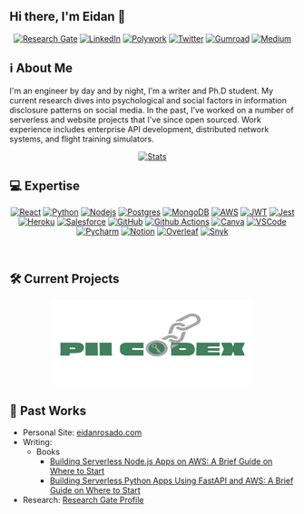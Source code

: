 ## Hi there, I'm Eidan 👋
<div align="center">
 
[![Research Gate](https://img.shields.io/badge/Research_Gate-00CCBB.svg?&style=for-the-badge&logo=ResearchGate&logoColor=white)](https://www.researchgate.net/profile/Eidan-Rosado)
[![LinkedIn](https://img.shields.io/badge/LinkedIn-0077B5?style=for-the-badge&logo=linkedin&logoColor=white)](https://www.linkedin.com/in/eidanrosado/)
[![Polywork](https://img.shields.io/badge/polywork-543DE0?style=for-the-badge&logo=polywork&logoColor=white)](https://www.polywork.com/erosado)
[![Twitter](https://img.shields.io/badge/Twitter-1DA1F2?style=for-the-badge&logo=twitter&logoColor=white)](https://twitter.com/ejrosado9)
[![Gumroad](https://img.shields.io/badge/GUMROAD-36a9ae?style=for-the-badge&logo=gumroad&logoColor=white)](https://shop.eidanrosado.com/)
[![Medium](https://img.shields.io/badge/Medium-12100E?style=for-the-badge&logo=medium&logoColor=white)](https://medium.com/@eidanrosado)
  
</div>

## ℹ️ About Me
I'm an engineer by day and by night, I'm a writer and Ph.D student. My current research dives into psychological and social factors in information disclosure patterns on social media. In the past, I've worked on a number of serverless and website projects that I've since open sourced. Work experience includes enterprise API development, distributed network systems, and flight training simulators.

<div align="center">
 
[![Stats](https://github-readme-stats.vercel.app/api?username=EdyVision&theme=blue-green)]()
 
 </div>
 
 ## 💻 Expertise
 <div align="center">
 
[![React](https://img.shields.io/badge/React-20232A?style=for-the-badge&logo=react&logoColor=61DAFB)]()
[![Python](https://img.shields.io/badge/Python-14354C?style=for-the-badge&logo=python&logoColor=white)]()
[![Nodejs](https://img.shields.io/badge/Node.js-43853D?style=for-the-badge&logo=node.js&logoColor=white)]()
[![Postgres](https://img.shields.io/badge/PostgreSQL-316192?style=for-the-badge&logo=postgresql&logoColor=white)]()
[![MongoDB](https://img.shields.io/badge/MongoDB-4EA94B?style=for-the-badge&logo=mongodb&logoColor=white)]()
[![AWS](https://img.shields.io/badge/Amazon_AWS-232F3E?style=for-the-badge&logo=amazon-aws&logoColor=white)]()
[![JWT](https://img.shields.io/badge/json%20web%20tokens-323330?style=for-the-badge&logo=json-web-tokens&logoColor=pink)]()
[![Jest](https://img.shields.io/badge/Jest-323330?style=for-the-badge&logo=Jest&logoColor=white)]()
[![Heroku](https://img.shields.io/badge/Heroku-430098?style=for-the-badge&logo=heroku&logoColor=white)]()
[![Salesforce](https://img.shields.io/badge/Salesforce-00A1E0?style=for-the-badge&logo=Salesforce&logoColor=white)]()
[![GitHub](https://img.shields.io/badge/GitHub-100000?style=for-the-badge&logo=github&logoColor=white)](https://github.com/EdyVision)
[![Github Actions](https://img.shields.io/badge/GitHub_Actions-2088FF?style=for-the-badge&logo=github-actions&logoColor=white)]()
[![Canva](https://img.shields.io/badge/Canva-%2300C4CC.svg?&style=for-the-badge&logo=Canva&logoColor=white)]()
[![VSCode](https://img.shields.io/badge/Visual_Studio_Code-0078D4?style=for-the-badge&logo=visual%20studio%20code&logoColor=white)]()
[![Pycharm](https://img.shields.io/badge/PyCharm-000000.svg?&style=for-the-badge&logo=PyCharm&logoColor=white)]()
[![Notion](https://img.shields.io/badge/Notion-000000?style=for-the-badge&logo=notion&logoColor=white)]()
[![Overleaf](https://img.shields.io/badge/Overleaf-47A141?style=for-the-badge&logo=Overleaf&logoColor=white)]()
[![Snyk](https://img.shields.io/badge/Snyk-4C4A73?style=for-the-badge&logo=snyk&logoColor=white)]()

</div>
<br/>

## 🛠️ Current Projects
<div align="center">
<a href="https://github.com/EdyVision/pii-codex/"><img src="https://github.com/EdyVision/pii-codex/blob/main/docs/PII_Codex_Logo.svg"  width="350" height="150"/></a>
</div>

## 📓 Past Works

* Personal Site: <a href="https://eidanrosado.com">eidanrosado.com</a></li>
* Writing:
  * Books
    * <a href="https://shop.eidanrosado.com/l/building-serverless-nodejs-apps-on-aws">Building Serverless Node.js Apps on AWS: A Brief Guide on Where to Start</a>
    * <a href="https://shop.eidanrosado.com/l/building-serverless-python-apps-using-fastapi-and-aws">Building Serverless Python Apps Using FastAPI and AWS: A Brief Guide on Where to Start</a>
* Research: <a href="https://www.researchgate.net/profile/Eidan-Rosado">Research Gate Profile</a>

<!--
**EdyVision/EdyVision** is a ✨ _special_ ✨ repository because its `README.md` (this file) appears on your GitHub profile.

Here are some ideas to get you started:

- 🔭 I’m currently working on ...
- 🌱 I’m currently learning ...
- 👯 I’m looking to collaborate on ...
- 🤔 I’m looking for help with ...
- 💬 Ask me about ...
- 📫 How to reach me: ...
- 😄 Pronouns: ...
- ⚡ Fun fact: ...
-->
